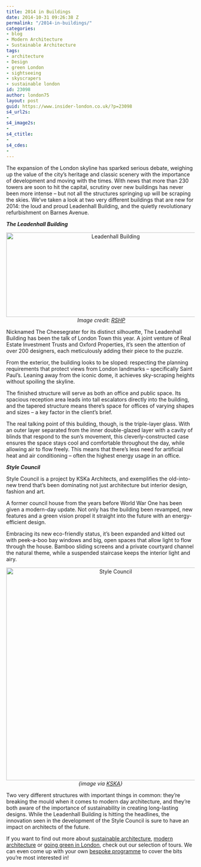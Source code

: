 ```yaml
---
title: 2014 in Buildings
date: 2014-10-31 09:26:38 Z
permalink: "/2014-in-buildings/"
categories:
- blog
- Modern Architecture
- Sustainable Architecture
tags:
- architecture
- Design
- green London
- sightseeing
- skyscrapers
- sustainable london
id: 23098
author: london75
layout: post
guid: https://www.insider-london.co.uk/?p=23098
s4_url2s:
-
s4_image2s:
-
s4_ctitle:
-
s4_cdes:
-
---
```


The expansion of the London skyline has sparked serious debate, weighing up the value of the city’s heritage and classic scenery with the importance of development and moving with the times. With news that more than 230 towers are soon to hit the capital, scrutiny over new buildings has never been more intense – but not all the structures springing up will be scraping the skies. We’ve taken a look at two very different buildings that are new for 2014: the loud and proud Leadenhall Building, and the quietly revolutionary refurbishment on Barnes Avenue.

_**The Leadenhall Building**_

<p style="text-align: center;">
  <a href="/wp-content/uploads/2014/10/BeFunky_leadenhall.jpg_mini.jpg"><img class="aligncenter size-full wp-image-23101" src="/wp-content/uploads/2014/10/BeFunky_leadenhall.jpg_mini.jpg" alt="Leadenhall Building" width="569" height="226" /></a><em> Image credit: <a href="http://www.rsh-p.com/work/buildings/the_leadenhall_building/design">RSHP</a></em>
</p>

Nicknamed The Cheesegrater for its distinct silhouette, The Leadenhall Building has been the talk of London Town this year. A joint venture of Real Estate Investment Trusts and Oxford Properties, it’s seen the attention of over 200 designers, each meticulously adding their piece to the puzzle.

From the exterior, the building looks to be sloped: respecting the planning requirements that protect views from London landmarks – specifically Saint Paul’s. Leaning away from the iconic dome, it achieves sky-scraping heights without spoiling the skyline.

The finished structure will serve as both an office and public space. Its spacious reception area leads into tall escalators directly into the building, and the tapered structure means there’s space for offices of varying shapes and sizes – a key factor in the client’s brief.

The real talking point of this building, though, is the triple-layer glass. With an outer layer separated from the inner double-glazed layer with a cavity of blinds that respond to the sun’s movement, this cleverly-constructed case ensures the space stays cool and comfortable throughout the day, while allowing air to flow freely. This means that there’s less need for artificial heat and air conditioning &#8211; often the highest energy usage in an office.

_**Style Council**_

Style Council is a project by KSKa Architects, and exemplifies the old-into-new trend that’s been dominating not just architecture but interior design, fashion and art.

A former council house from the years before World War One has been given a modern-day update. Not only has the building been revamped, new features and a green vision propel it straight into the future with an energy-efficient design.

Embracing its new eco-friendly status, it’s been expanded and kitted out with peek-a-boo bay windows and big, open spaces that allow light to flow through the house. Bamboo sliding screens and a private courtyard channel the natural theme, while a suspended staircase keeps the interior light and airy.

<p style="text-align: center;">
  <a href="/wp-content/uploads/2014/10/BeFunky_kka.jpg_mini.jpg"><img class="aligncenter size-full wp-image-23100" src="/wp-content/uploads/2014/10/BeFunky_kka.jpg_mini.jpg" alt="Style Council" width="569" height="569" /></a><em>{image via <a href="http://www.kska.co.uk/">KSKA</a>}</em>
</p>

Two very different structures with important things in common: they’re breaking the mould when it comes to modern day architecture, and they’re both aware of the importance of sustainability in creating long-lasting designs. While the Leadenhall Building is hitting the headlines, the innovation seen in the development of the Style Council is sure to have an impact on architects of the future.

If you want to find out more about [sustainable architecture](https://www.insider-london.co.uk/sustainable-green-building-london-tours-2/), [modern architecture](https://www.insider-london.co.uk/london-architecture-walking-tours/) or [going green in London](https://www.insider-london.co.uk/london-eco-green-sustainable-walking-tour/), check out our selection of tours. We can even come up with your own [bespoke programme](/tours/private-tours/) to cover the bits you’re most interested in!
